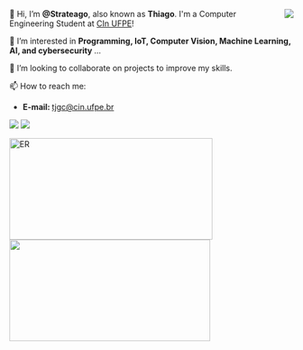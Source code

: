 <!---<img src="https://yt3.ggpht.com/ytc/AAUvwngabyfwk4Q3Le9P1uNdWy5rTTBmEzJz9oV_E_w6XN0=s150-c-k-c0x00ffffff-no-rj" min-width="200px" max-width="200px" width="200px" align="right" alt="ER">---!>
<div>
  <p align="left"> 
    <a href="https://github.com/Strateago/?tab=follow">
    <img src="https://img.shields.io/github/followers/Strateago?label=Follow&style=social" align="right"/></a>
    👋 Hi, I’m <strong>@Strateago</strong>, also known as <strong>Thiago</strong>. I'm a Computer Engineering Student at <a href="https://www.cin.ufpe.br" target="_blank" rel="noopener noreferrer">CIn UFPE</a>!
  </p>

  <p align="left">
    🧐 I’m interested in <strong>Programming, IoT, Computer Vision, Machine Learning, AI, and cybersecurity </strong>...
  </p>

  <p align="left">
    👀 I’m looking to collaborate on projects to improve my skills.
  </p>

  <p align="left">
    📫 How to reach me:
  </p>

  <ul>
    <li> <b> E-mail: </b>
    <a href="mailto:tjgc@cin.ufpe.br" alt="email"> tjgc@cin.ufpe.br </a>
  </ul>

  <p align="left">
    <a href="https://instagram.com/Strateago" alt="Instagram">
    <img src="https://img.icons8.com/fluent/48/000000/instagram-new.png"/></a>

    <a href="https://www.linkedin.com/in/thiagograngeiro/" alt="Linkedin">
    <img src="https://img.icons8.com/fluent/48/000000/linkedin.png"/></a>
  </p> 
</div>

<div>
  <a href="https://github.com/Strateago" alt="Strateago">

 <img height="180em" src="https://github-readme-stats.vercel.app/api?username=Strateago&show_icons=true&theme=dracula&include_all_commits=true&border_radius=15&count_private=true&hide_border=true&title_color=87CEFA&icon_color=FFD700&layout=compact" width="360px" alt="ER"
<div align="left">
   
 <img height="180em" src="https://github-readme-stats.vercel.app/api/top-langs/?username=Strateago&layout=compact&langs_count=8&theme=dracula&hide_border=true&border_radius=10&title_color=87CEFA&icon_color=FFD700&hide=Jupyter%20Notebook,Verilog,Stata,Makefile,Mathematica,Batchfile,Standard%20ML,Scheme" width="356px"

  </a>
</div>
  
<!---
Strateago/Strateago is a ✨ special ✨ repository because its `README.md` (this file) appears on your GitHub profile.
You can click the Preview link to take a look at your changes.
--->
